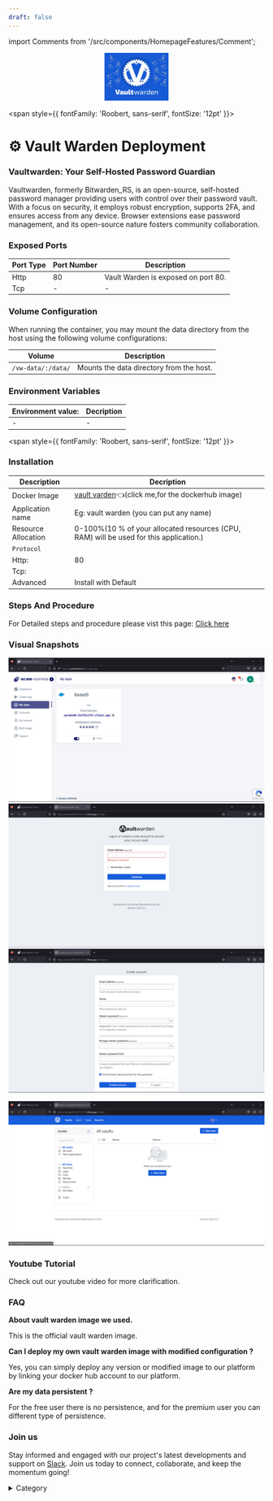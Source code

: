 ```yaml
---
draft: false
---
```

import Comments from '/src/components/HomepageFeatures/Comment';

<p align="center">
  <img src="/img/009k.jpg" alt="Alt Text" width="25%"/>
</p> 


<span style={{ fontFamily: 'Roobert, sans-serif', fontSize: '12pt' }}>

# ⚙️ Vault Warden Deployment

### Vaultwarden: Your Self-Hosted Password Guardian

Vaultwarden, formerly Bitwarden\_RS, is an open-source, self-hosted password manager providing users with control over their password vault. With a focus on security, it employs robust encryption, supports 2FA, and ensures access from any device. Browser extensions ease password management, and its open-source nature fosters community collaboration.

### Exposed Ports

| Port Type | Port Number | Description                                        |
| --------- | ----------- | -------------------------------------------------- |
| Http      | 80          | Vault Warden is exposed on port 80.                |
| Tcp       | -           | -             |
### Volume Configuration

When running the container, you may mount the data directory from the host using the following volume configurations:

| Volume         | Description                             |
| -------------- | --------------------------------------- |
| `/vw-data/:/data/` | Mounts the data directory from the host. |


### Environment Variables


|   **Environment value:**          | Decription                                                                                                               | 
| --------------------- | ------                                                                                                                   | 
|-       |  -                              |

</span>


<span style={{ fontFamily: 'Roobert, sans-serif', fontSize: '12pt' }}>

### Installation

|  Description          | Decription                                                                                                               | 
| --------------------- | ------                                                                                                                   | 
| Docker Image          |   [vault varden](https://hub.docker.com/r/vaultwarden/server)👈(click me,for the dockerhub image)                       |
| Application name      |  Eg: vault warden (you can put any name)                                                                                        | 
| Resource Allocation   |  0-100%(10 % of your allocated resources (CPU, RAM) will be used for this application.)                                  | 
| `Protocol`            |                                                                                                                          | 
|  Http:                | 80                                                                                                                      |
|  Tcp:                 |                                                                                                                          | 
|    Advanced           |    Install with Default                                                                                                  |


### Steps And Procedure

For Detailed steps and procedure please vist this page: [Click here](https://techscaleinfinite.github.io/introduction/cloud-float/Steps%20and%20procedure)



### Visual Snapshots

![Alt Text](/img/ewf.jpg)
![Alt Text](/img/dcd4.jpg)
![Alt Text](/img/sd4.jpg)

![Alt Text](/img/cc7.jpg)

### Youtube Tutorial&#x20;

Check out our youtube video for more clarification.



### FAQ

**About vault warden image we used.**

This is the official vault warden image.

**Can I deploy my own vault warden image with modified configuration ?**

Yes, you can simply deploy any version or modified image to our platform by linking your docker hub account to our platform.

**Are my data persistent ?**

For the free user there is no persistence, and for the premium user you can different type of persistence.

### Join us

Stay informed and engaged with our project's latest developments and support on [Slack](https://app.slack.com/client/T04QS32JX6E/C04QKEWE146). Join us today to connect, collaborate, and keep the momentum going!&#x20;

<details>

<summary>Category</summary>

Kubernetes, cloud computing, DevOps, cloud services, hosting platform, container orchestration, cloud infrastructure, cloud deployment, cloud management, cloud technology, cloud solutions, vault warden

</details>

</span>


<Comments />